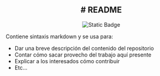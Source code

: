 <h2 align="center"> # README </h2>
<p align="center">
<img alt="Static Badge" src="https://img.shields.io/badge/Estatus-En%20desarrollo-brightgreen?style=flat&color=00ff00">
</p>

Contiene sintaxis markdown y se usa para:

* Dar una breve descripción del contenido del repositorio
* Contar cómo sacar provecho del trabajo aquí presente
* Explicar a los interesados cómo contribuir
* Etc...

